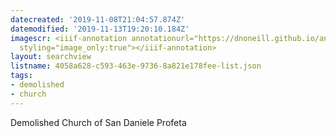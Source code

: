 ```yaml
---
datecreated: '2019-11-08T21:04:57.874Z'
datemodified: '2019-11-13T19:20:10.184Z'
imagescr: <iiif-annotation annotationurl="https://dnoneill.github.io/annotate/annotations/6ba96a8f-026b-11ea-8490-88e9fe7026e8.json"
  styling="image_only:true"></iiif-annotation>
layout: searchview
listname: 4058a628-c593-463e-9736-8a821e178fee-list.json
tags:
- demolished
- church
---
```

Demolished Church of San Daniele Profeta